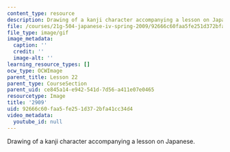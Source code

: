 ```yaml
---
content_type: resource
description: Drawing of a kanji character accompanying a lesson on Japanese.
file: /courses/21g-504-japanese-iv-spring-2009/92666c60faa5fe251d372bfa41cc34d4_2909.gif
file_type: image/gif
image_metadata:
  caption: ''
  credit: ''
  image-alt: ''
learning_resource_types: []
ocw_type: OCWImage
parent_title: Lesson 22
parent_type: CourseSection
parent_uid: ce845a14-e942-541d-7d56-a411e07e0465
resourcetype: Image
title: '2909'
uid: 92666c60-faa5-fe25-1d37-2bfa41cc34d4
video_metadata:
  youtube_id: null
---
```

Drawing of a kanji character accompanying a lesson on Japanese.

